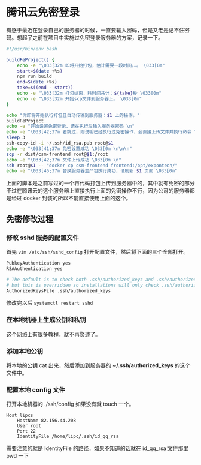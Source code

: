 # 腾讯云免密登录
有感于最近在登录自己的服务器的时候，一直要输入密码，但是又老是记不住密码。想起了之前在项目中实施过免密登录服务器的方案，记录一下。

```bash
#!/usr/bin/env bash

buildFeProject() {
    echo -e "\033[32m 即将开始打包，估计需要一段时间。。。 \033[0m"
    start=$(date +%s)
    npm run build
    end=$(date +%s)
    take=$((end - start))
    echo -e "\033[32m 打包结束，耗时间共计：${take}秒 \033[0m"
    echo -e "\033[32m 开始scp文件到服务器上。 \033[0m"
}

echo "你即将开始执行打包且自动传输到服务器：$1 上的操作。"
buildFeProject
echo -e "开始设置免密登录，请在执行后输入服务器密码 \n"
echo -e "\033[42;37m 若跳过，则说明已经执行过免密操作，会直接上传文件并执行命令 \033[0m \n"
sleep 3
ssh-copy-id -i ~/.ssh/id_rsa.pub root@$1
echo -e "\033[41;37m 免密设置成功 \033[0m \n\n\n"
scp -r dist/csm-frontend root@$1:/root
echo -e "\033[42;37m 文件上传成功 \033[0m \n"
ssh root@$1 -- "docker cp csm-frontend frontend:/opt/expontech/"
echo -e "\033[45;37m 替换服务器生产包执行成功，请刷新 $1 页面 \033[0m"

```

上面的脚本是之前写过的一个蒋代码打包上传到服务器中的，其中就有免密的部分
不过在腾讯云的这个服务器上直接执行上面的免密操作不行，因为公司的服务器都是经过 docker 封装的所以不能直接使用上面的这个。

## 免密修改过程
###  修改 sshd 服务的配置文件
首先 `vim /etc/ssh/sshd_config` 打开配置文件，然后将下面的三个全部打开。
```bash
PubkeyAuthentication yes
RSAAuthentication yes

# The default is to check both .ssh/authorized_keys and .ssh/authorized_keys2
# but this is overridden so installations will only check .ssh/authorized_keys
AuthorizedKeysFile .ssh/authorized_keys
```
修改完以后 `systemctl restart sshd`
### 在本地机器上生成公钥和私钥
这个网络上有很多教程，就不再赘述了。
### 添加本地公钥
将本地的公钥 cat 出来，然后添加到服务器的 **~/.ssh/authorized_keys** 的这个文件中。
### 配置本地 config 文件
打开本地机器的 ./ssh/config 如果没有就 touch 一个。
```
Host lipcs
    HostName 82.156.44.208
    User root
    Port 22
    IdentityFile /home/lipc/.ssh/id_qq_rsa
```
需要注意的就是 IdentityFile 的路径，如果不知道的话就在 id_qq_rsa 文件那里 pwd 一下